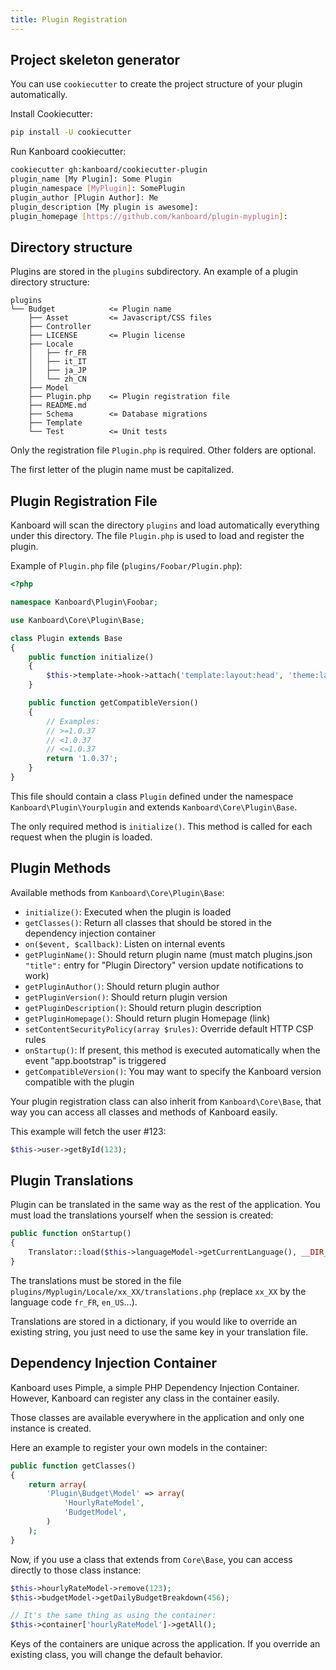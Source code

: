 ```yaml
---
title: Plugin Registration
---
```


Project skeleton generator
--------------------------

You can use `cookiecutter` to create the project structure of your
plugin automatically.

Install Cookiecutter:

```bash
pip install -U cookiecutter
```

Run Kanboard cookiecutter:

```bash
cookiecutter gh:kanboard/cookiecutter-plugin
plugin_name [My Plugin]: Some Plugin
plugin_namespace [MyPlugin]: SomePlugin
plugin_author [Plugin Author]: Me
plugin_description [My plugin is awesome]:
plugin_homepage [https://github.com/kanboard/plugin-myplugin]:
```

Directory structure
-------------------

Plugins are stored in the `plugins` subdirectory. An example of a plugin
directory structure:

```
plugins
└── Budget            <= Plugin name
    ├── Asset         <= Javascript/CSS files
    ├── Controller
    ├── LICENSE       <= Plugin license
    ├── Locale
    │   ├── fr_FR
    │   ├── it_IT
    │   ├── ja_JP
    │   └── zh_CN
    ├── Model
    ├── Plugin.php    <= Plugin registration file
    ├── README.md
    ├── Schema        <= Database migrations
    ├── Template
    └── Test          <= Unit tests
```

Only the registration file `Plugin.php` is required. Other folders are
optional.

The first letter of the plugin name must be capitalized.

Plugin Registration File
------------------------

Kanboard will scan the directory `plugins` and load automatically
everything under this directory. The file `Plugin.php` is used to load
and register the plugin.

Example of `Plugin.php` file (`plugins/Foobar/Plugin.php`):

```php
<?php

namespace Kanboard\Plugin\Foobar;

use Kanboard\Core\Plugin\Base;

class Plugin extends Base
{
    public function initialize()
    {
        $this->template->hook->attach('template:layout:head', 'theme:layout/head');
    }

    public function getCompatibleVersion()
    {
        // Examples:
        // >=1.0.37
        // <1.0.37
        // <=1.0.37
        return '1.0.37';
    }
}
```

This file should contain a class `Plugin` defined under the namespace `Kanboard\Plugin\Yourplugin` and extends `Kanboard\Core\Plugin\Base`.

The only required method is `initialize()`. This method is called for each request when the plugin is loaded.

Plugin Methods
--------------

Available methods from `Kanboard\Core\Plugin\Base`:

- `initialize()`: Executed when the plugin is loaded
- `getClasses()`: Return all classes that should be stored in the dependency injection container
- `on($event, $callback)`: Listen on internal events
- `getPluginName()`: Should return plugin name (must match plugins.json `"title":` entry for "Plugin Directory" version update notifications to work)
- `getPluginAuthor()`: Should return plugin author
- `getPluginVersion()`: Should return plugin version
- `getPluginDescription()`: Should return plugin description
- `getPluginHomepage()`: Should return plugin Homepage (link)
- `setContentSecurityPolicy(array $rules)`: Override default HTTP CSP rules
- `onStartup()`: If present, this method is executed automatically when the event "app.bootstrap" is triggered
- `getCompatibleVersion()`: You may want to specify the Kanboard version compatible with the plugin

Your plugin registration class can also inherit from `Kanboard\Core\Base`, that way you can access all classes and methods of Kanboard easily.

This example will fetch the user \#123:

```php
$this->user->getById(123);
```

Plugin Translations
-------------------

Plugin can be translated in the same way as the rest of the application. You must load the translations yourself when the session is created:

```php
public function onStartup()
{
    Translator::load($this->languageModel->getCurrentLanguage(), __DIR__.'/Locale');
}
```

The translations must be stored in the file `plugins/Myplugin/Locale/xx_XX/translations.php` (replace `xx_XX` by the language code `fr_FR`, `en_US`...).

Translations are stored in a dictionary, if you would like to override an existing string, you just need to use the same key in your translation file.

Dependency Injection Container
------------------------------

Kanboard uses Pimple, a simple PHP Dependency Injection Container.
However, Kanboard can register any class in the container easily.

Those classes are available everywhere in the application and only one
instance is created.

Here an example to register your own models in the container:

```php
public function getClasses()
{
    return array(
        'Plugin\Budget\Model' => array(
            'HourlyRateModel',
            'BudgetModel',
        )
    );
}
```

Now, if you use a class that extends from `Core\Base`, you can access
directly to those class instance:

```php
$this->hourlyRateModel->remove(123);
$this->budgetModel->getDailyBudgetBreakdown(456);

// It's the same thing as using the container:
$this->container['hourlyRateModel']->getAll();
```

Keys of the containers are unique across the application. If you
override an existing class, you will change the default behavior.
